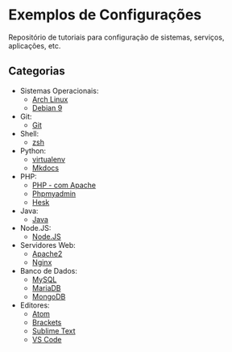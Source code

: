 Exemplos de Configurações
=========================

Repositório de tutoriais para configuração de sistemas, serviços, aplicações, etc.

## Categorias

- Sistemas Operacionais:
	- [Arch Linux](sistemas-operacionais/arch-linux.md)
	- [Debian 9](sistemas-operacionais/debian9.md)
- Git:
	- [Git](git/git.md)
- Shell:
	- [zsh](shell/zsh.md)
- Python:
	- [virtualenv](python/virtualenv.md)
	- [Mkdocs](python/mkdocs.md)
- PHP:
	- [PHP - com Apache](php/php-apache.md)
	- [Phpmyadmin](php/phpmyadmin.md)
	- [Hesk](php/hesk.md)
- Java:
	- [Java](java/jre.md)
- Node.JS:
	- [Node.JS](nodejs/nodejs.md)
- Servidores Web:
	- [Apache2](servidores-web/apache.md)
	- [Nginx](servidores-web/nginx.md)
- Banco de Dados:
	- [MySQL](banco-de-dados/mysql.md)
	- [MariaDB](banco-de-dados/mariadb.md)
	- [MongoDB](banco-de-dados/mongodb.md)
- Editores:
	- [Atom](editores-de-codigo/atom.md)
	- [Brackets](editores-de-codigo/brackets.md)
	- [Sublime Text](editores-de-codigo/sublime-text.md)
	- [VS Code](editores-de-codigo/vs-code.md)

